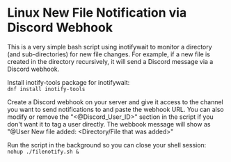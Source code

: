 # Linux New File Notification via Discord Webhook
This is a very simple bash script using inotifywait to monitor a directory (and sub-directories) for new file changes. For example, if a new file is created in the directory recursively, it will send a Discord message via a Discord webhook.

Install inotify-tools package for inotifywait:\
`dnf install inotify-tools`

Create a Discord webhook on your server and give it access to the channel you want to send notifications to and paste the webhook URL. You can also modify or remove the "<@Discord_User_ID>" section in the script if you don't want it to tag a user directly. The webbook message will show as "@User New file added: <Directory/File that was added>"

Run the script in the background so you can close your shell session:\
`nohup ./filenotify.sh &`
